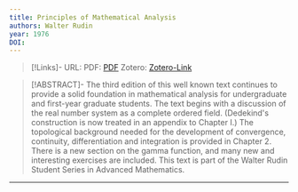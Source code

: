 ```yaml
---
title: Principles of Mathematical Analysis
authors: Walter Rudin
year: 1976
DOI: 
---
```


>[!Links]-
>URL: 
>PDF: [PDF](../PDFs/rudin1976.pdf)
>Zotero: [Zotero-Link](zotero://select/items/@rudin1976)

>[!ABSTRACT]-
>The third edition of this well known text continues to provide a solid foundation in mathematical analysis for undergraduate and first-year graduate students. The text begins with a discussion of the real number system as a complete ordered field. (Dedekind's construction is now treated in an appendix to Chapter I.) The topological background needed for the development of convergence, continuity, differentiation and integration is provided in Chapter 2. There is a new section on the gamma function, and many new and interesting exercises are included. This text is part of the Walter Rudin Student Series in Advanced Mathematics.

---

